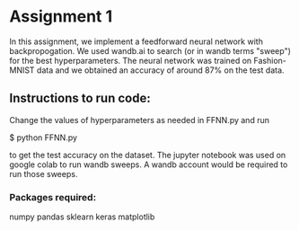 # Assignment 1

In this assignment, we implement a feedforward neural network with backpropogation. We used wandb.ai to search (or in wandb terms "sweep") for the best hyperparameters.
The neural network was trained on Fashion-MNIST data and we obtained an accuracy of around 87% on the test data.

## Instructions to run code:

Change the values of hyperparameters as needed in FFNN.py and run 

$ python FFNN.py

to get the test accuracy on the dataset. The jupyter notebook was used on google colab to run wandb sweeps. A wandb account would be required to run those sweeps.

### Packages required:
numpy
pandas
sklearn
keras
matplotlib
